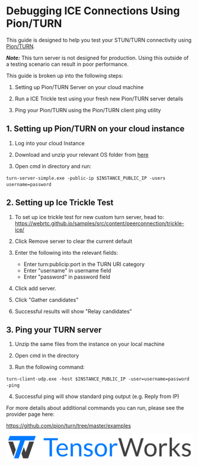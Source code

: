 # Debugging ICE Connections Using Pion/TURN

This guide is designed to help you test your STUN/TURN connectivity using [Pion/TURN](https://github.com/pion/turn/tree/master/examples).

**_Note:_** This turn server is not designed for production. Using this outside of a testing scenario can result in poor performance.

This guide is broken up into the following steps:

1. Setting up Pion/TURN Server on your cloud machine

2. Run a ICE Trickle test using your fresh new Pion/TURN server details

3. Ping your Pion/TURN using the Pion/TURN client ping utility

##  1. Setting up Pion/TURN on your cloud instance

1. Log into your cloud Instance

2. Download and unzip your relevant OS folder from [here](https://github.com/pion/turn/releases/tag/v2.0.2)

3. Open cmd in directory and run:

`turn-server-simple.exe -public-ip $INSTANCE_PUBLIC_IP -users username=password`

## 2. Setting up Ice Trickle Test

1. To set up ice trickle test for new custom turn server, head to: https://webrtc.github.io/samples/src/content/peerconnection/trickle-ice/

2. Click Remove server to clear the current default

3. Enter the following into the relevant fields: 

    * Enter turn:publicip:port in the TURN URI category
    * Enter "username" in username field
    * Enter "password" in password field

4. Click add server.

5. Click "Gather candidates"

6. Successful results will show "Relay candidates" 


## 3. Ping your TURN server

1. Unzip the same files from the instance on your local machine

2. Open cmd in the directory

3. Run the following command:

`turn-client-udp.exe -host $INSTANCE_PUBLIC_IP -user=username=password -ping`

4. Successful ping will show standard ping output (e.g. Reply from IP)

For more details about additional commands you can run, please see the provider page here:

https://github.com/pion/turn/tree/master/examples 



[![TensorWorks Logo](Logo/logo.svg)](https://tensorworks.com.au/)